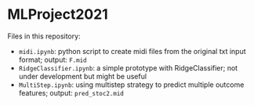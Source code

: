 # MLProject2021

Files in this repository:

- `midi.ipynb`: python script to create midi files from the original txt input format; output: `F.mid`
- `RidgeClassifier.ipynb`: a simple prototype with RidgeClassifier; not under development but might be useful
- `MultiStep.ipynb`: using multistep strategy to predict multiple outcome features; output: `pred_stoc2.mid`
